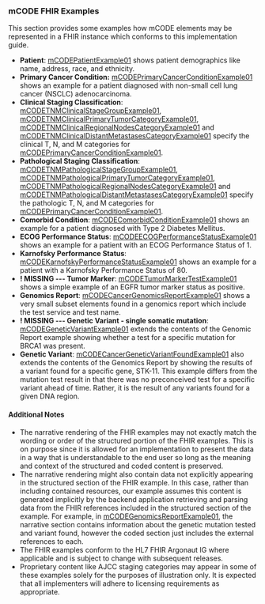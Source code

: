 <div xmlns="http://www.w3.org/1999/xhtml" xmlns:xsi="http://www.w3.org/2001/XMLSchema-instance" xsi:schemaLocation="http://hl7.org/fhir ../../input-cache/schemas-r5/fhir-single.xsd">

<h3><a name="Examples"></a>mCODE FHIR Examples</h3>

<p>This section provides some examples how mCODE elements may be represented in a FHIR instance which conforms to this implementation guide.</p>
<ul>
    <li><b>Patient</b>: <a href="Patient-mCODEPatientExample01.html">mCODEPatientExample01</a> shows patient demographics like name, address, race, and ethnicity.</li>
    <li><b>Primary Cancer Condition:</b> <a href="Condition-mCODEPrimaryCancerConditionExample01.html">mCODEPrimaryCancerConditionExample01</a> shows an example for a patient diagnosed with non-small cell lung cancer (NSCLC) adenocarcinoma.</li>
    <li><b>Clinical Staging Classification</b>: <a href="Observation-mCODETNMClinicalStageGroupExample01.html">mCODETNMClinicalStageGroupExample01</a>, <a href="Observation-mCODETNMClinicalPrimaryTumorCategoryExample01.html">mCODETNMClinicalPrimaryTumorCategoryExample01</a>, <a href="Observation-mCODETNMClinicalRegionalNodesCategoryExample01.html">mCODETNMClinicalRegionalNodesCategoryExample01</a> and <a href="Observation-mCODETNMClinicalDistantMetastasesCategoryExample01.html">mCODETNMClinicalDistantMetastasesCategoryExample01</a> specify the clinical T, N, and M categories for <a href="Condition-mCODEPrimaryCancerConditionExample01.html">mCODEPrimaryCancerConditionExample01</a>. 
    </li>
    <li><b>Pathological Staging Classification</b>: <a href="Observation-mCODETNMPathologicalStageGroupExample01.html">mCODETNMPathologicalStageGroupExample01</a>, <a href="Observation-mCODETNMPathologicalPrimaryTumorCategoryExample01.html">mCODETNMPathologicalPrimaryTumorCategoryExample01</a>, <a href="Observation-mCODETNMPathologicalRegionalNodesCategoryExample01.html">mCODETNMPathologicalRegionalNodesCategoryExample01</a> and <a href="Observation-mCODETNMPathologicalDistantMetastasesCategoryExample01.html">mCODETNMPathologicalDistantMetastasesCategoryExample01</a> specify the pathologic T, N, and M categories for <a href="Condition-mCODEPrimaryCancerConditionExample01.html">mCODEPrimaryCancerConditionExample01</a>. 
    </li>
    <li><b>Comorbid Condition</b>: <a href="Condition-mCODEComorbidConditionExample01.html">mCODEComorbidConditionExample01</a> shows an example for a patient diagnosed with Type 2 Diabetes Mellitus.</li>
    <li><b>ECOG Performance Status</b>: <a href="Observation-mCODEECOGPerformanceStatusExample01.html">mCODEECOGPerformanceStatusExample01</a> shows an example for a patient with an ECOG Performance Status of 1.</li>
    <li><b>Karnofsky Performance Status</b>: <a href="Observation-mCODEKarnofskyPerformanceStatusExample01.html">mCODEKarnofskyPerformanceStatusExample01</a> shows an example for a patient with a Karnofsky Performance Status of 80.</li>
    <li><b>! MISSING --- Tumor Marker</b>: <a href="Observation-mCODETumorMarkerTestExample01.html">mCODETumorMarkerTestExample01</a> shows a simple example of an EGFR tumor marker status as positive.</li>
    <li><b>Genomics Report</b>: <a href="DiagnosticReport-mCODECancerGenomicsReportExample01.html">mCODECancerGenomicsReportExample01</a> shows a very small subset elements found in a genomics report which include the test service and test name.</li>
    <li><b>! MISSING --- Genetic Variant - single somatic mutation</b>: <a href="Observation-mCODEGeneticVariantExample02.html">mCODEGeneticVariantExample01</a> extends the contents of the Genomic Report example showing whether a test for a specific mutation for BRCA1 was present.</li>
    <li><b>Genetic Variant</b>: <a href="Observation-mCODECancerGeneticVariantExample01.html">mCODECancerGeneticVariantFoundExample01</a> also extends the contents of the Genomics Report by showing the results of a variant found for a specific gene, STK-11. This example differs from the mutation test result in that there was no preconceived test for a specific variant ahead of time.  Rather, it is the result of any variants found for a given DNA region.</li>
</ul>

<h4>Additional Notes</h4>
<ul>
    <li>The narrative rendering of the FHIR examples may not exactly match the wording or order of the structured portion of the FHIR examples. This is on purpose since it is allowed for an implementation to present the data in a way that is understandable to the end user so long as the meaning and context of the structured and coded content is preserved.</li>
    <li>The narrative rendering might also contain data not explicitly appearing in the structured section of the FHIR example.  In this case, rather than including contained resources, our example assumes this content is generated implicitly by the backend application retrieving and parsing data from the FHIR references included in the structured section of the example.  For example, in <a href="DiagnosticReport-mCODEGenomicsReportExample01.html">mCODEGenomicsReportExample01</a>, the narrative section contains information about the genetic mutation tested and variant found, however the coded section just includes the external references to each. </li>
    <li>The FHIR examples conform to the HL7 FHIR Argonaut IG where applicable and is subject to change with subsequent releases.</li>
    <li>Proprietary content like AJCC staging categories may appear in some of these examples solely for the purposes of illustration only. It is expected that all implementers will adhere to licensing requirements as appropriate.</li>
</ul>

</div>
